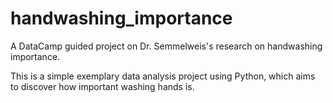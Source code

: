 # handwashing_importance
A DataCamp guided project on Dr. Semmelweis's research on handwashing importance.

This is a simple exemplary data analysis project using Python, which aims to discover how important washing hands is.
